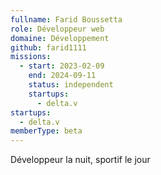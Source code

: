 ```yaml
---
fullname: Farid Boussetta
role: Développeur web
domaine: Développement
github: farid1111
missions:
  - start: 2023-02-09
    end: 2024-09-11
    status: independent
    startups:
      - delta.v
startups:
  - delta.v
memberType: beta
---
```

Développeur la nuit, sportif le jour